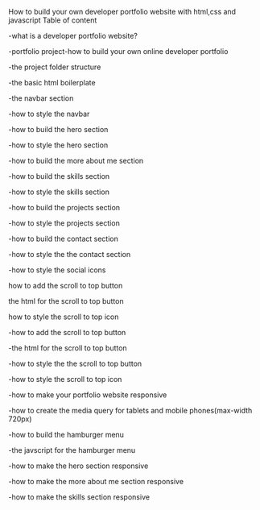 How to build your own developer portfolio website with html,css and javascript
Table of content

-what is a developer portfolio website?

-portfolio project-how to build your own online developer portfolio

-the project folder structure

-the basic html boilerplate

-the navbar section

-how to style the navbar

-how to build the hero section

-how to style the hero section

-how to build the more about me section

-how to build the skills section

-how to style the skills section

-how to build the projects section

-how to style the projects section

-how to build the contact section

-how to style the the contact section

-how to style the social icons 

how to add the scroll to top button

the html for the scroll to top button

how to style the scroll to top icon

-how to add the scroll to top button

-the html for the scroll to top button

-how to style the the scroll to top button

-how to style the scroll to top icon

-how to make your portfolio website responsive

-how to create the media query for tablets and mobile phones(max-width 720px)

-how to build the hamburger menu

-the javscript for the hamburger menu

-how to make the hero section responsive

-how to make the more about me section responsive

-how to make the skills section responsive
